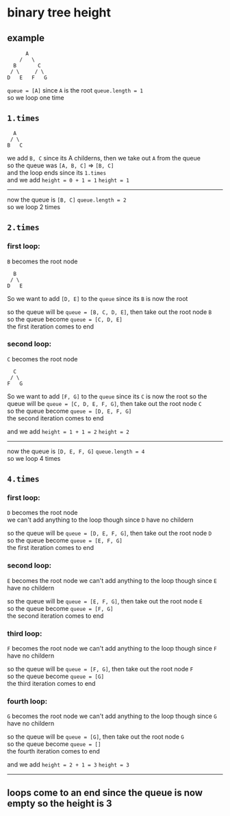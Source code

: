 # binary tree height
## example

```
      A
    /   \
  B       C
 / \     / \
D   E   F   G
```

`queue = [A]` since `A` is the root
`queue.length = 1`  
so we loop one time

## `1.times`
```
  A
 / \
B   C 
```
we add `B, C` since its A childerns, then we take out `A` from the queue  
so the queue was `[A, B, C]` => `[B, C]`  
and the loop ends since its `1.times`  
and we add `height = 0 + 1 = 1` `height = 1`

---

now the queue is `[B, C]`
`queue.length = 2`  
so we loop 2 times

## `2.times`
### first loop:

`B` becomes the root node 
```
  B
 / \     
D   E 
```
So we want to add `[D, E]` to the `queue` since its `B` is now the root

so the queue will be `queue = [B, C, D, E]`, then take out the root node `B`  
so the queue become `queue = [C, D, E]`  
the first iteration comes to end

### second loop:
`C` becomes the root node 
```
  C
 / \     
F   G
```
So we want to add `[F, G]` to the `queue` since its `C` is now the root
so the queue will be `queue = [C, D, E, F, G]`, then take out the root node `C`  
so the queue become `queue = [D, E, F, G]`  
the second iteration comes to end
 
and we add `height = 1 + 1 = 2` `height = 2`

--- 

now the queue is `[D, E, F, G]`
`queue.length = 4`  
so we loop 4 times

## `4.times`
### first loop:

`D` becomes the root node  
we can't add anything to the loop though since `D` have no childern

so the queue will be `queue = [D, E, F, G]`, then take out the root node `D`  
so the queue become `queue = [E, F, G]`  
the first iteration comes to end

### second loop:
`E` becomes the root node 
we can't add anything to the loop though since `E` have no childern

so the queue will be `queue = [E, F, G]`, then take out the root node `E`  
so the queue become `queue = [F, G]`  
the second iteration comes to end

### third loop:
`F` becomes the root node 
we can't add anything to the loop though since `F` have no childern

so the queue will be `queue = [F, G]`, then take out the root node `F`  
so the queue become `queue = [G]`  
the third iteration comes to end

### fourth loop:
`G` becomes the root node 
we can't add anything to the loop though since `G` have no childern

so the queue will be `queue = [G]`, then take out the root node `G`  
so the queue become `queue = []`  
the fourth iteration comes to end
 
and we add `height = 2 + 1 = 3` `height = 3`

---

## loops come to an end since the queue is now empty so the height is 3 
